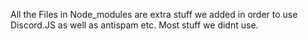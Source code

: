 All the Files in Node_modules are extra stuff we added in order to use Discord.JS as well as antispam etc. Most stuff we didnt use.